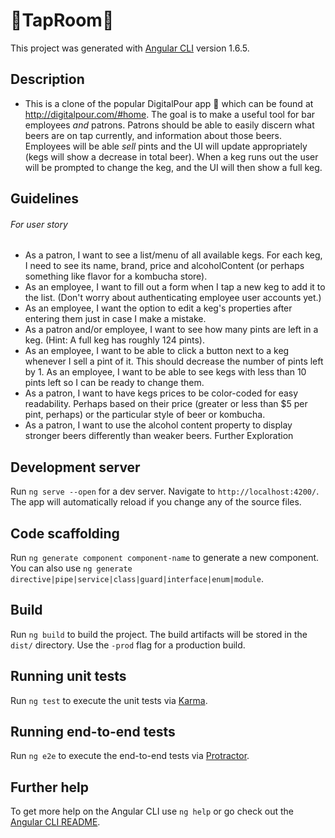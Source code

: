 # :beer:TapRoom:beer:

This project was generated with [Angular CLI](https://github.com/angular/angular-cli) version 1.6.5.

## Description

  * This is a clone of the popular DigitalPour app :beer: which can be found at http://digitalpour.com/#home.  The goal is to make a useful tool for bar employees _and_ patrons. Patrons should be able to easily discern what beers are on tap currently, and information about those beers.  Employees will be able _sell_ pints and the UI will update appropriately (kegs will show a decrease in total beer).  When a keg runs out the user will be prompted to change the keg, and the UI will then show a full keg.

## Guidelines
###### _For user story_

  * As a patron, I want to see a list/menu of all available kegs. For each keg, I need to see its name, brand, price and alcoholContent (or perhaps something like flavor for a kombucha store).
  * As an employee, I want to fill out a form when I tap a new keg to add it to the list. (Don't worry about authenticating employee user accounts yet.)
  * As an employee, I want the option to edit a keg's properties after entering them just in case I make a mistake.
  * As a patron and/or employee, I want to see how many pints are left in a keg. (Hint: A full keg has roughly 124 pints).
  * As an employee, I want to be able to click a button next to a keg whenever I sell a pint of it. This should decrease the number of pints left by 1.
  As an employee, I want to be able to see kegs with less than 10 pints left so I can be ready to change them.
  * As a patron, I want to have kegs prices to be color-coded for easy readability. Perhaps based on their price (greater or less than $5 per pint, perhaps) or the particular style of beer or kombucha.
  * As a patron, I want to use the alcohol content property to display stronger beers differently than weaker beers.
  Further Exploration

## Development server

Run `ng serve --open` for a dev server. Navigate to `http://localhost:4200/`. The app will automatically reload if you change any of the source files.

## Code scaffolding

Run `ng generate component component-name` to generate a new component. You can also use `ng generate directive|pipe|service|class|guard|interface|enum|module`.

## Build

Run `ng build` to build the project. The build artifacts will be stored in the `dist/` directory. Use the `-prod` flag for a production build.

## Running unit tests

Run `ng test` to execute the unit tests via [Karma](https://karma-runner.github.io).

## Running end-to-end tests

Run `ng e2e` to execute the end-to-end tests via [Protractor](http://www.protractortest.org/).

## Further help

To get more help on the Angular CLI use `ng help` or go check out the [Angular CLI README](https://github.com/angular/angular-cli/blob/master/README.md).
